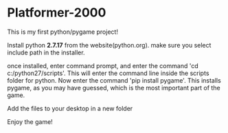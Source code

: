 # Platformer-2000
This is my first python/pygame project!

Install python **2.7.17** from the website(python.org). make sure you select include path in the installer.

once installed, enter command prompt, and enter the command 'cd c:/python27/scripts'. This will enter the command line inside the scripts folder for python. Now enter the command 'pip install pygame'. This installs pygame, as you may have guessed, which is the most important part of the game.

Add the files to your desktop in a new folder

Enjoy the game!
